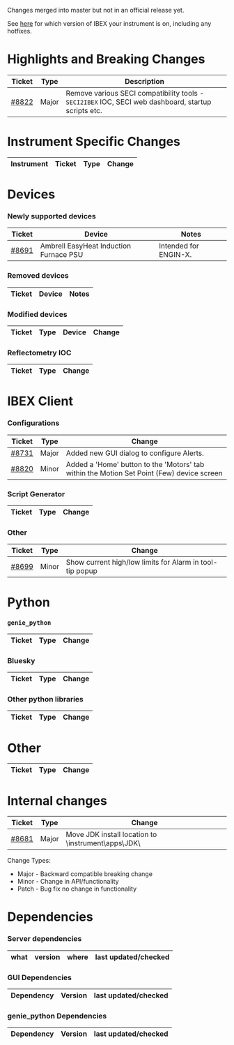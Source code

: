 Changes merged into master but not in an official release yet.

See [here](https://github.com/ISISComputingGroup/IBEX/wiki#instrument-information--hotfixes) for which version of IBEX your instrument is on, including any hotfixes.

# Highlights and Breaking Changes

| Ticket | Type | Description |
| ------ | ---- | ----------- |
| [#8822](https://github.com/ISISComputingGroup/IBEX/issues/8822) | Major | Remove various SECI compatibility tools - `SECI2IBEX` IOC, SECI web dashboard, startup scripts etc. |

# Instrument Specific Changes

| Instrument| Ticket | Type  | Change |
| --------- | ------ | ------| ------------- |

# Devices

### Newly supported devices

| Ticket | Device | Notes|
| ------ | ------ | -----|
| [#8691](https://github.com/ISISComputingGroup/IBEX/issues/8691) | Ambrell EasyHeat Induction Furnace PSU | Intended for ENGIN-X. | 

### Removed devices

| Ticket | Device | Notes|
| ------ | ------ | -----|


### Modified devices

| Ticket | Type | Device | Change |
| ------ | --- |------| ------------- |


### Reflectometry IOC

| Ticket | Type | Change |
| ------ | --- | ------------- |


#  IBEX Client

### Configurations

| Ticket | Type  | Change |
| ------ | ----  | ------------- |
| [#8731](https://github.com/ISISComputingGroup/IBEX/issues/8731) | Major | Added new GUI dialog to configure Alerts. |
| [#8820](https://github.com/ISISComputingGroup/IBEX/issues/8820) | Minor | Added a 'Home' button to the 'Motors' tab within the Motion Set Point (Few) device screen |

### Script Generator
| Ticket | Type  | Change |
| ------ | ----- | ------ |


### Other

| Ticket | Type  | Change |
| ------ | ----  | ------------- |
| [#8699](https://github.com/ISISComputingGroup/IBEX/issues/8699) | Minor | Show current high/low limits for Alarm in tool-tip popup |



# Python

### `genie_python`

| Ticket | Type  | Change |
| ------ | ------| ------------- |


### Bluesky

| Ticket | Type  | Change |
| ------ | ------| ------------- |

### Other python libraries

| Ticket | Type  | Change |
| ------ | ------| ------------- |



# Other

| Ticket | Type  | Change |
| ------ | ------| ------------- |

# Internal changes

| Ticket | Type  | Change |
| ------ | ------| ------------- |
| [#8681](https://github.com/ISISComputingGroup/IBEX/issues/8681) | Major | Move JDK install location to \instrument\apps\JDK\ |

Change Types: 

* Major - Backward compatible breaking change
* Minor - Change in API/functionality
* Patch - Bug fix no change in functionality

# Dependencies

### Server dependencies

what | version | where | last updated/checked
|---- | ------- | ----- | --------------------|


### GUI Dependencies

Dependency | Version | last updated/checked
|---- | ------- | --------------------|

### genie_python Dependencies

Dependency | Version | last updated/checked
|---- | ------- | --------------------|



